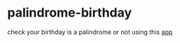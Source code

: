 # palindrome-birthday

check your birthday is a palindrome or not using this [app](https://checkbirthdayispalindrome.netlify.app)
